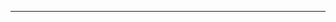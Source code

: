 <!--
CO_OP_TRANSLATOR_METADATA:
{
  "original_hash": "c747db3d4bb981e919b7f3e5a4504269",
  "translation_date": "2025-08-27T13:17:25+00:00",
  "source_file": "04-PracticalSamples/foundrylocal/README.md",
  "language_code": "bn"
}
-->


---


